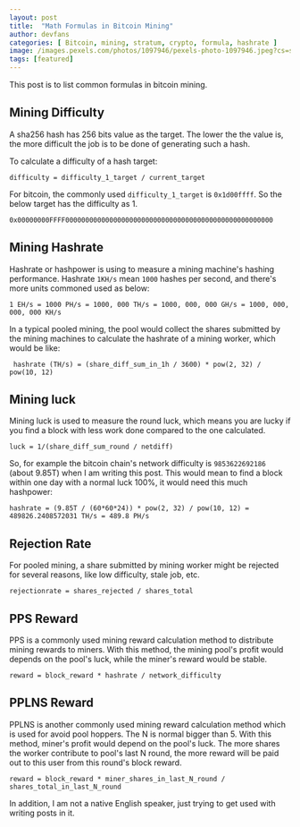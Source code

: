 ```yaml
---
layout: post
title:  "Math Formulas in Bitcoin Mining"
author: devfans
categories: [ Bitcoin, mining, stratum, crypto, formula, hashrate ]
image: /images.pexels.com/photos/1097946/pexels-photo-1097946.jpeg?cs=srgb&dl=bitcoin-blockchain-close-up-1097946.jpg&fm=jpg
tags: [featured]
---
```


This post is to list common formulas in bitcoin mining.

## Mining Difficulty

A sha256 hash has 256 bits value as the target. The lower the the value is, the more difficult the job is to be done of generating such a hash.

To calculate a difficulty of a hash target:

``` difficulty = difficulty_1_target / current_target ```

For bitcoin, the commonly used `difficulty_1_target` is `0x1d00ffff`. So the below target has the difficulty as 1.

``` 0x00000000FFFF0000000000000000000000000000000000000000000000000000 ```

## Mining Hashrate

Hashrate or hashpower is using to measure a mining machine's hashing performance. Hashrate `1KH/s` mean `1000` hashes per second, and there's more units commoned used as below:

``` 1 EH/s = 1000 PH/s = 1000, 000 TH/s = 1000, 000, 000 GH/s = 1000, 000, 000, 000 KH/s ```

In a typical pooled mining, the pool would collect the shares submitted by the mining machines to calculate the hashrate of a mining worker, which would be like:

```  hashrate (TH/s) = (share_diff_sum_in_1h / 3600) * pow(2, 32) / pow(10, 12) ```

## Mining luck

Mining luck is used to measure the round luck, which means you are lucky if you find a block with less work done compared to the one calculated.

``` luck = 1/(share_diff_sum_round / netdiff) ```

So, for example the bitcoin chain's network difficulty is `9853622692186` (about 9.85T) when I am writing this post.
This would mean to find a block within one day with a normal luck 100%, it would need this much hashpower:

``` hashrate = (9.85T / (60*60*24)) * pow(2, 32) / pow(10, 12) = 489826.2408572031 TH/s = 489.8 PH/s ```

## Rejection Rate

For pooled mining, a share submitted by mining worker might be rejected for several reasons, like low difficulty, stale job, etc. 

``` rejectionrate = shares_rejected / shares_total ```

## PPS Reward

PPS is a commonly used mining reward calculation method to distribute mining rewards to miners. With this method, the mining pool's profit would depends on the pool's luck, while the miner's reward would be stable.

``` reward = block_reward * hashrate / network_difficulty ```

## PPLNS Reward

PPLNS is another commonly used mining reward calculation method which is used for avoid pool hoppers. The N is normal bigger than 5. With this method, miner's profit would depend on the pool's luck. The more shares the worker contribute to pool's last N round, the more reward will be paid out to this user from this round's block reward.

``` reward = block_reward * miner_shares_in_last_N_round / shares_total_in_last_N_round ```

In addition, I am not a native English speaker, just trying to get used with writing posts in it.

